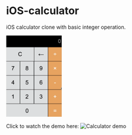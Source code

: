 # iOS-calculator
iOS calculator clone with basic integer operation.

<img src="demo/calculator-demo.png" width="30%" height="50%">

Click to watch the demo here:
![Calculator demo](https://recordit.co/yHw0Rgnsof)
